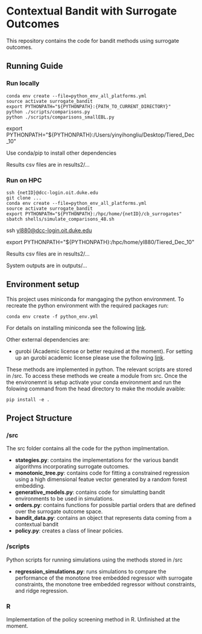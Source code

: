 # Contextual Bandit with Surrogate Outcomes
This repository contains the code for bandit methods using surrogate outcomes.

## Running Guide

### Run locally
```{bash}
conda env create --file=python_env_all_platforms.yml
source activate surrogate_bandit 
export PYTHONPATH="${PYTHONPATH}:{PATH_TO_CURRENT_DIRECTORY}"
python ./scripts/comparisons.py
python ./scripts/comparisons_smallEBL.py
```

export PYTHONPATH="${PYTHONPATH}:/Users/yinyihongliu/Desktop/Tiered_Dec_10"


Use conda/pip to install other dependencies

Results csv files are in results2/...

### Run on HPC
```{bash}
ssh {netID}@dcc-login.oit.duke.edu
git clone ...
conda env create --file=python_env_all_platforms.yml
source activate surrogate_bandit 
export PYTHONPATH="${PYTHONPATH}:/hpc/home/{netID}/cb_surrogates"
sbatch shells/simulate_comparisons_48.sh
```

ssh yl880@dcc-login.oit.duke.edu

export PYTHONPATH="${PYTHONPATH}:/hpc/home/yl880/Tiered_Dec_10"

Results csv files are in results2/...

System outputs are in outputs/...

## Environment setup
This project uses miniconda for mangaging the python environment. To recreate the python environment with the required packages run:

```{python}
conda env create -f python_env.yml
```

For details on installing miniconda see the following [link](https://docs.conda.io/en/latest/miniconda.html).

Other external dependencies are:
- gurobi (Academic license or better required at the moment). For setting up an gurobi academic license please use the following [link](https://www.gurobi.com/downloads/end-user-license-agreement-academic/).


These methods are implemented in python. The relevant scripts are stored in /src. To access these methods we create a module from src. Once the the environemnt is setup activate your conda environment and run the folowing command from the head directory to make the module avaible:

```{bash}
pip install -e .
```
  

## Project Structure

### /src
The src folder contains all the code for the python implmentation.
- **stategies.py**: contains the implementations for the various bandit algorithms incorporating surrogate outcomes.
- **monotonic_tree.py**: contains code for fitting a constrained regression using a high dimensional featue vector generated by a random forest embedding.
- **generative_models.py**: contains code for simulatting bandit environments to be used in simulations.
- **orders.py**: contains functions for possible partial orders that are defined over the surrogate outcome space.
- **bandit_data.py**: contains an object that represents data coming from a contextual bandit
- **policy.py**: creates a class of linear policies.


### /scripts 
Python scripts for running simulations using the methods stored in /src
- **regression_simulations.py**: runs simulations to compare the performance of the monotone tree embedded regressor with surrogate constraints, the monotone tree embedded regressor without constraints, and ridge regression.

### R
Implementation of the policy screening method in R.  Unfinished at the moment.